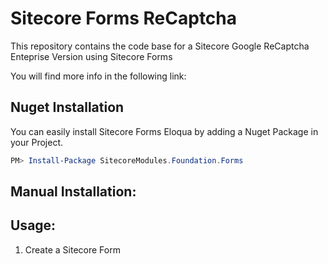 # Sitecore Forms ReCaptcha
This repository contains the code base for a Sitecore Google ReCaptcha Enteprise Version using Sitecore Forms

You will find more info in the following link:


## Nuget Installation

You can easily install Sitecore Forms Eloqua by adding a Nuget Package in your Project.

```powershell
PM> Install-Package SitecoreModules.Foundation.Forms
```

## Manual Installation:


## Usage:

1. Create a Sitecore Form
